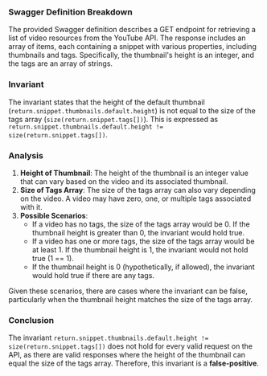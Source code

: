 ### Swagger Definition Breakdown
The provided Swagger definition describes a GET endpoint for retrieving a list of video resources from the YouTube API. The response includes an array of items, each containing a snippet with various properties, including thumbnails and tags. Specifically, the thumbnail's height is an integer, and the tags are an array of strings.

### Invariant
The invariant states that the height of the default thumbnail (`return.snippet.thumbnails.default.height`) is not equal to the size of the tags array (`size(return.snippet.tags[])`). This is expressed as `return.snippet.thumbnails.default.height != size(return.snippet.tags[])`.

### Analysis
1. **Height of Thumbnail**: The height of the thumbnail is an integer value that can vary based on the video and its associated thumbnail.
2. **Size of Tags Array**: The size of the tags array can also vary depending on the video. A video may have zero, one, or multiple tags associated with it.
3. **Possible Scenarios**: 
   - If a video has no tags, the size of the tags array would be 0. If the thumbnail height is greater than 0, the invariant would hold true.
   - If a video has one or more tags, the size of the tags array would be at least 1. If the thumbnail height is 1, the invariant would not hold true (1 == 1).
   - If the thumbnail height is 0 (hypothetically, if allowed), the invariant would hold true if there are any tags.

Given these scenarios, there are cases where the invariant can be false, particularly when the thumbnail height matches the size of the tags array.

### Conclusion
The invariant `return.snippet.thumbnails.default.height != size(return.snippet.tags[])` does not hold for every valid request on the API, as there are valid responses where the height of the thumbnail can equal the size of the tags array. Therefore, this invariant is a **false-positive**.
